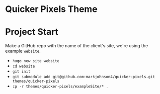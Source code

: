 # Quicker Pixels Theme

# Project Start

Make a GitHub repo with the name of the client's site, we're using the example `website`.
- `hugo new site website`  
- `cd website`
- `git init`
- `git submodule add git@github.com:markjohnson4/quicker-pixels.git themes/quicker-pixels`
- `cp -r themes/quicker-pixels/exampleSite/* .`

